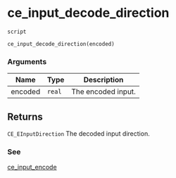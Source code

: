 # ce_input_decode_direction
`script`
```gml
ce_input_decode_direction(encoded)
```

### Arguments
| Name | Type | Description |
| ---- | ---- | ----------- |
| encoded | `real` | The encoded input. |

## Returns
`CE_EInputDirection` The decoded input direction.

### See
[ce_input_encode](ce_input_encode.html)
